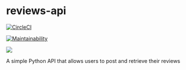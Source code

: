 # reviews-api

[![CircleCI](https://circleci.com/gh/NayaraCaetano/reviews-api.svg?style=svg)](https://circleci.com/gh/NayaraCaetano/reviews-api)

[![Maintainability](https://api.codeclimate.com/v1/badges/d06ab133288471b32132/maintainability)](https://codeclimate.com/github/NayaraCaetano/reviews-api/maintainability)

<a href="https://codeclimate.com/github/NayaraCaetano/reviews-api/test_coverage"><img src="https://api.codeclimate.com/v1/badges/d06ab133288471b32132/test_coverage" /></a>

A simple Python API that allows users to post and retrieve their reviews
